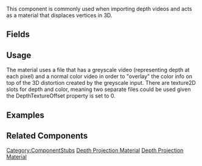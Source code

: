 <languages></languages> <translate> This component is commonly used when
importing depth videos and acts as a material that displaces vertices in
3D.

## Fields

## Usage

The material uses a file that has a greyscale video (representing depth
at each pixel) and a normal color video in order to "overlay" the color
info on top of the 3D distortion created by the greyscale input. There
are texture2D slots for depth and color, meaning two separate files
could be used given the DepthTextureOffset property is set to 0.

## Examples

## Related Components

</translate>

[Category:ComponentStubs](Category:ComponentStubs "wikilink") [Depth
Projection Material](Category:Components{{#translation:}} "wikilink")
[Depth Projection
Material](Category:Components:Assets:Materials:Unlit{{#translation:}} "wikilink")